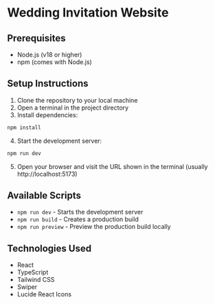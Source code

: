 # Wedding Invitation Website

## Prerequisites
- Node.js (v18 or higher)
- npm (comes with Node.js)

## Setup Instructions

1. Clone the repository to your local machine
2. Open a terminal in the project directory
3. Install dependencies:
```bash
npm install
```
4. Start the development server:
```bash
npm run dev
```
5. Open your browser and visit the URL shown in the terminal (usually http://localhost:5173)

## Available Scripts

- `npm run dev` - Starts the development server
- `npm run build` - Creates a production build
- `npm run preview` - Preview the production build locally

## Technologies Used

- React
- TypeScript
- Tailwind CSS
- Swiper
- Lucide React Icons